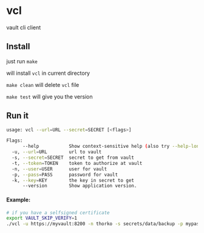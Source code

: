 # vcl
vault cli client

## Install
just run `make`

will install `vcl` in current directory

`make clean` will delete `vcl` file

`make test` will give you the version



## Run it

```bash
usage: vcl --url=URL --secret=SECRET [<flags>]

Flags:
      --help           Show context-sensitive help (also try --help-long and --help-man).
  -u, --url=URL        url to vault
  -s, --secret=SECRET  secret to get from vault
  -t, --token=TOKEN    token to authorize at vault
  -n, --user=USER      user for vault
  -p, --pass=PASS      password for vault
  -k, --key=KEY        the key in secret to get
      --version        Show application version.
```

#### Example:

```bash
# if you have a selfsigned certificate
export VAULT_SKIP_VERIFY=1
./vcl -u https://myvault:8200 -n thorko -s secrets/data/backup -p mypassword -k password
```

